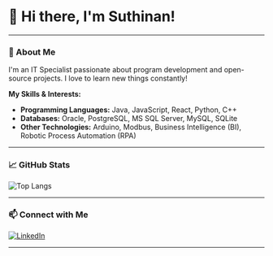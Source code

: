 # 👋 Hi there, I'm Suthinan!

---

### 🚀 About Me

I'm an IT Specialist passionate about program development and open-source projects. I love to learn new things constantly!

**My Skills & Interests:**
* **Programming Languages:** Java, JavaScript, React, Python, C++
* **Databases:** Oracle, PostgreSQL, MS SQL Server, MySQL, SQLite
* **Other Technologies:** Arduino, Modbus, Business Intelligence (BI), Robotic Process Automation (RPA)

---

### 📈 GitHub Stats

![Top Langs](https://github-readme-stats.vercel.app/api/top-langs/?username=fulloption&layout=compact&theme=radical)

---

### 📫 Connect with Me

[![LinkedIn](https://img.shields.io/badge/-LinkedIn-black?style=flat-square&logo=linkedin)](https://www.linkedin.com/in/suthinan/)

---
